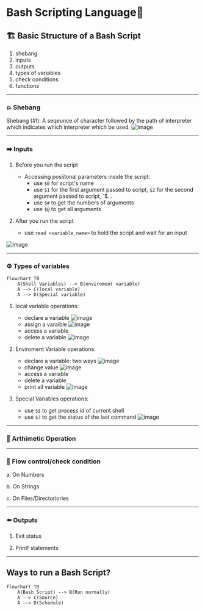 # Bash Scripting Language🐚
## 🏗️ Basic Structure of a Bash Script
1. shebang
2. inputs
3. outputs
4. types of variables
5. check conditions
6. functions
___
### 💥 Shebang
Shebang (#!): A seqeunce of character followed by the path of interpreter which indicates which interpreter which be used.
![image](https://github.com/Reemaa828/Linux_11_5/assets/112731236/476fe714-20bc-4e92-9638-a2be4177b2b0)
___
### ➡️ Inputs
1. Before you run the script
   - Accessing posiitonal parameters inside the script:
     - use `$0` for script's name
     - use `$1` for the first argument passed to script, `$2` for the second argument passed to script, `$...
     - use `$#` to get the numbers of arguments
     - use `$@` to get all arguments

2. After you run the script
   - use `read <variable_name>` to hold the script and wait for an input

![image](https://github.com/Reemaa828/Linux_11_5/assets/112731236/2671450d-9412-4370-b94c-24909aae46b4)
___
### ⚙️ Types of variables
```mermaid
flowchart TB
    A(Shell Variables) --> B(enviroment variable)
    A --> C(local variable)
    A --> D(Special variable)
```
1. local variable operations:
   - declare a variable
   ![image](https://github.com/Reemaa828/Linux_11_5/assets/112731236/67fdc1f8-e738-4744-afdd-a35887c87666)
   - assign a varaible
   ![image](https://github.com/Reemaa828/Linux_11_5/assets/112731236/4c38656a-b69f-4974-a4b7-7f5f0a6e9195)
   - access a variable
   - delete a variable
   ![image](https://github.com/Reemaa828/Linux_11_5/assets/112731236/604a12fd-7e6e-4dee-b182-ee5b09d11901)


2. Enviroment Variable operations:
   - declare a variable: two ways
     ![image](https://github.com/Reemaa828/Linux_11_5/assets/112731236/dbd2888a-0ff7-4307-a270-64a680e16dd0)
   - change value
     ![image](https://github.com/Reemaa828/Linux_11_5/assets/112731236/6241315e-9f50-4fd8-b5e8-1f9f7e018368)
   - access a variable
   - delete a variable
   - print all variable
   ![image](https://github.com/Reemaa828/Linux_11_5/assets/112731236/2ed735e9-537e-4a8c-ab8a-8c481b963245)


3. Special Variables operations:
   - use `$$` to get process id of current shell
   - use `$?` to get the status of the last command
     ![image](https://github.com/Reemaa828/Linux_11_5/assets/112731236/771a4c21-7e64-4dfc-bb95-906d9b68251e)

___
### 🧮 Arthimetic Operation
___
### 🛂 Flow control/check condition
a. On Numbers

b. On Strings

c. On Files/Directoriories
___


### ⬅️ Outputs
1. Exit status
   
3. Printf statements
___   

## Ways to run a Bash Script?
```mermaid
flowchart TB
    A(Bash Script) --> B(Run normally)
    A --> C(Source)
    A --> D(Schedule)
```

